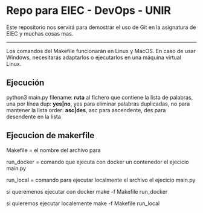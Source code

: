 # Repo para EIEC - DevOps - UNIR

Este repositorio nos servirá para demostrar el uso de Git en la asignatura de EIEC y muchas cosas mas.

---

Los comandos del Makefile funcionarán en Linux y MacOS. En caso de usar Windows, necesitarás adaptarlos o ejecutarlos en una máquina virtual Linux.

## Ejecución

python3 main.py <filename> <dup> <order>
  filename: **ruta** al fichero que contiene la lista de palabras, una por línea
  dup: **yes|no**, yes para eliminar palabras duplicadas, no para mantener la lista
  order: **asc|des**, asc para ascendente, des para desendente en la lista

## Ejecucion de makerfile

Makefile = el nombre del archivo para 

run_docker = comando que ejecuta con docker un contenedor el ejecicio main.py

run_local = comando para ejecutar localmente el archivo el ejecicio main.py

si queremenos ejecutar con docker
make -f Makefile run_docker

si quieremos ejecutar localemente
make -f Makefile run_local

